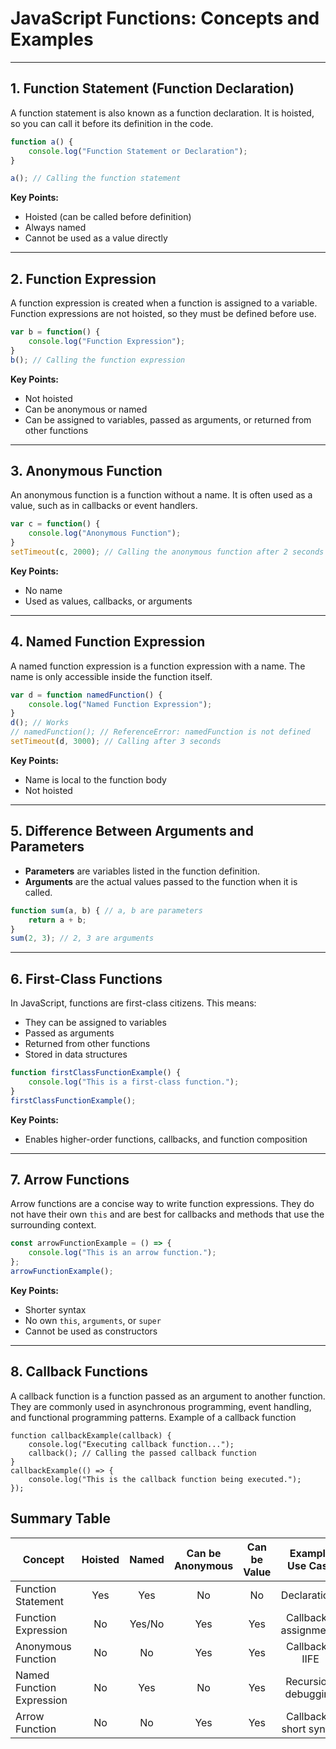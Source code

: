 # JavaScript Functions: Concepts and Examples



---

## 1. Function Statement (Function Declaration)
A function statement is also known as a function declaration. It is hoisted, so you can call it before its definition in the code.

```js
function a() {
    console.log("Function Statement or Declaration");
}

a(); // Calling the function statement
```

**Key Points:**
- Hoisted (can be called before definition)
- Always named
- Cannot be used as a value directly

---

## 2. Function Expression
A function expression is created when a function is assigned to a variable. Function expressions are not hoisted, so they must be defined before use.

```js
var b = function() {
    console.log("Function Expression");
}
b(); // Calling the function expression
```

**Key Points:**
- Not hoisted
- Can be anonymous or named
- Can be assigned to variables, passed as arguments, or returned from other functions

---

## 3. Anonymous Function
An anonymous function is a function without a name. It is often used as a value, such as in callbacks or event handlers.

```js
var c = function() {
    console.log("Anonymous Function");
}
setTimeout(c, 2000); // Calling the anonymous function after 2 seconds
```

**Key Points:**
- No name
- Used as values, callbacks, or arguments

---

## 4. Named Function Expression
A named function expression is a function expression with a name. The name is only accessible inside the function itself.

```js
var d = function namedFunction() {
    console.log("Named Function Expression");
}
d(); // Works
// namedFunction(); // ReferenceError: namedFunction is not defined
setTimeout(d, 3000); // Calling after 3 seconds
```

**Key Points:**
- Name is local to the function body
- Not hoisted

---

## 5. Difference Between Arguments and Parameters
- **Parameters** are variables listed in the function definition.
- **Arguments** are the actual values passed to the function when it is called.

```js
function sum(a, b) { // a, b are parameters
    return a + b;
}
sum(2, 3); // 2, 3 are arguments
```

---

## 6. First-Class Functions
In JavaScript, functions are first-class citizens. This means:
- They can be assigned to variables
- Passed as arguments
- Returned from other functions
- Stored in data structures

```js
function firstClassFunctionExample() {
    console.log("This is a first-class function.");
}
firstClassFunctionExample();
```

**Key Points:**
- Enables higher-order functions, callbacks, and function composition

---

## 7. Arrow Functions
Arrow functions are a concise way to write function expressions. They do not have their own `this` and are best for callbacks and methods that use the surrounding context.

```js
const arrowFunctionExample = () => {
    console.log("This is an arrow function.");
};
arrowFunctionExample();
```

**Key Points:**
- Shorter syntax
- No own `this`, `arguments`, or `super`
- Cannot be used as constructors

---
## 8. Callback Functions
A callback function is a function passed as an argument to another function.
They are commonly used in asynchronous programming, event handling, and functional programming patterns.
Example of a callback function   

```
function callbackExample(callback) {
    console.log("Executing callback function...");
    callback(); // Calling the passed callback function
}
callbackExample(() => {
    console.log("This is the callback function being executed.");
});

```

## Summary Table

| Concept                  | Hoisted | Named  | Can be Anonymous | Can be Value | Example Use Case         |
|-------------------------|:-------:|:------:|:----------------:|:------------:|:-----------------------:|
| Function Statement       |   Yes   |  Yes   |        No        |      No      | Declarations            |
| Function Expression      |   No    | Yes/No |       Yes        |     Yes      | Callbacks, assignments  |
| Anonymous Function       |   No    |   No   |       Yes        |     Yes      | Callbacks, IIFE         |
| Named Function Expression|   No    |  Yes   |        No        |     Yes      | Recursion, debugging    |
| Arrow Function           |   No    |   No   |       Yes        |     Yes      | Callbacks, short syntax |

